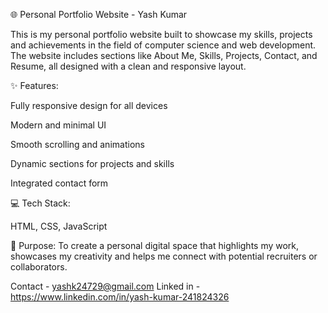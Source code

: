 🌐 Personal Portfolio Website - Yash Kumar

This is my personal portfolio website built to showcase my skills, projects and achievements in the field of computer science and web development. The website includes sections like About Me, Skills, Projects, Contact, and Resume, all designed with a clean and responsive layout.

✨ Features:

Fully responsive design for all devices

Modern and minimal UI

Smooth scrolling and animations

Dynamic sections for projects and skills

Integrated contact form

💻 Tech Stack:

HTML, CSS, JavaScript

📌 Purpose:
To create a personal digital space that highlights my work, showcases my creativity and helps me connect with potential recruiters or collaborators.

Contact - yashk24729@gmail.com
Linked in - https://www.linkedin.com/in/yash-kumar-241824326
